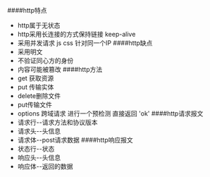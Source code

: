 ####http特点
- http属于无状态
- http采用长连接的方式保持链接 keep-alive
- 采用并发请求 js css  针对同一个IP
####http缺点
- 采用明文
- 不验证同心方的身份
- 内容可能被篡改
####http方法
- get 获取资源
- put 传输实体
- delete删除文件
- put传输文件
- options 跨域请求 进行一个预检测 直接返回 'ok'
####http请求报文
- 请求行--请求方法和协议版本
- 请求头--头信息
- 请求体--post请求数据
####http响应报文
- 状态行--状态
- 响应头--头信息
- 响应体--返回的数据
